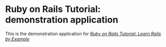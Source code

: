# Ruby on Rails Tutorial: demonstration application

This is the demonstration application for [*Ruby on Rails Tutorial: Learn Rails by Example*](http://www.tingmamade.com)
